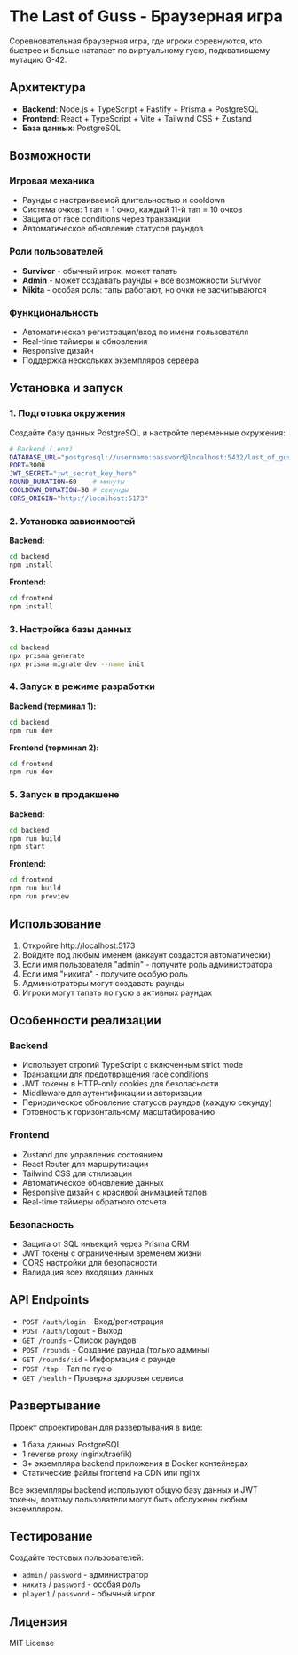 # The Last of Guss - Браузерная игра

Соревновательная браузерная игра, где игроки соревнуются, кто быстрее и больше натапает по виртуальному гусю, подхватившему мутацию G-42.

## Архитектура

- **Backend**: Node.js + TypeScript + Fastify + Prisma + PostgreSQL
- **Frontend**: React + TypeScript + Vite + Tailwind CSS + Zustand
- **База данных**: PostgreSQL

## Возможности

### Игровая механика
- Раунды с настраиваемой длительностью и cooldown
- Система очков: 1 тап = 1 очко, каждый 11-й тап = 10 очков
- Защита от race conditions через транзакции
- Автоматическое обновление статусов раундов

### Роли пользователей
- **Survivor** - обычный игрок, может тапать
- **Admin** - может создавать раунды + все возможности Survivor
- **Nikita** - особая роль: тапы работают, но очки не засчитываются

### Функциональность
- Автоматическая регистрация/вход по имени пользователя
- Real-time таймеры и обновления
- Responsive дизайн
- Поддержка нескольких экземпляров сервера

## Установка и запуск

### 1. Подготовка окружения

Создайте базу данных PostgreSQL и настройте переменные окружения:

```bash
# Backend (.env)
DATABASE_URL="postgresql://username:password@localhost:5432/last_of_guss"
PORT=3000
JWT_SECRET="jwt_secret_key_here"
ROUND_DURATION=60    # минуты
COOLDOWN_DURATION=30 # секунды
CORS_ORIGIN="http://localhost:5173"
```

### 2. Установка зависимостей

**Backend:**
```bash
cd backend
npm install
```

**Frontend:**
```bash
cd frontend  
npm install
```

### 3. Настройка базы данных

```bash
cd backend
npx prisma generate
npx prisma migrate dev --name init
```

### 4. Запуск в режиме разработки

**Backend (терминал 1):**
```bash
cd backend
npm run dev
```

**Frontend (терминал 2):**
```bash
cd frontend
npm run dev
```

### 5. Запуск в продакшене

**Backend:**
```bash
cd backend
npm run build
npm start
```

**Frontend:**
```bash
cd frontend
npm run build
npm run preview
```

## Использование

1. Откройте http://localhost:5173
2. Войдите под любым именем (аккаунт создастся автоматически)
3. Если имя пользователя "admin" - получите роль администратора
4. Если имя "никита" - получите особую роль
5. Администраторы могут создавать раунды
6. Игроки могут тапать по гусю в активных раундах

## Особенности реализации

### Backend
- Использует строгий TypeScript с включенным strict mode
- Транзакции для предотвращения race conditions  
- JWT токены в HTTP-only cookies для безопасности
- Middleware для аутентификации и авторизации
- Периодическое обновление статусов раундов (каждую секунду)
- Готовность к горизонтальному масштабированию

### Frontend
- Zustand для управления состоянием
- React Router для маршрутизации
- Tailwind CSS для стилизации
- Автоматическое обновление данных
- Responsive дизайн с красивой анимацией тапов
- Real-time таймеры обратного отсчета

### Безопасность
- Защита от SQL инъекций через Prisma ORM
- JWT токены с ограниченным временем жизни
- CORS настройки для безопасности
- Валидация всех входящих данных

## API Endpoints

- `POST /auth/login` - Вход/регистрация
- `POST /auth/logout` - Выход
- `GET /rounds` - Список раундов  
- `POST /rounds` - Создание раунда (только админы)
- `GET /rounds/:id` - Информация о раунде
- `POST /tap` - Тап по гусю
- `GET /health` - Проверка здоровья сервиса

## Развертывание

Проект спроектирован для развертывания в виде:
- 1 база данных PostgreSQL
- 1 reverse proxy (nginx/traefik)  
- 3+ экземпляра backend приложения в Docker контейнерах
- Статические файлы frontend на CDN или nginx

Все экземпляры backend используют общую базу данных и JWT токены, поэтому пользователи могут быть обслужены любым экземпляром.

## Тестирование

Создайте тестовых пользователей:
- `admin` / `password` - администратор
- `никита` / `password` - особая роль  
- `player1` / `password` - обычный игрок

## Лицензия

MIT License
